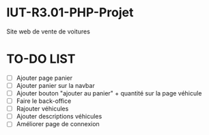 # IUT-R3.01-PHP-Projet
Site web de vente de voitures

# TO-DO LIST
- [ ] Ajouter page panier
- [ ] Ajouter panier sur la navbar
- [ ] Ajouter bouton "ajouter au panier" + quantité sur la page véhicule
- [ ] Faire le back-office
- [ ] Rajouter véhicules
- [ ] Ajouter descriptions véhicules
- [ ] Améliorer page de connexion